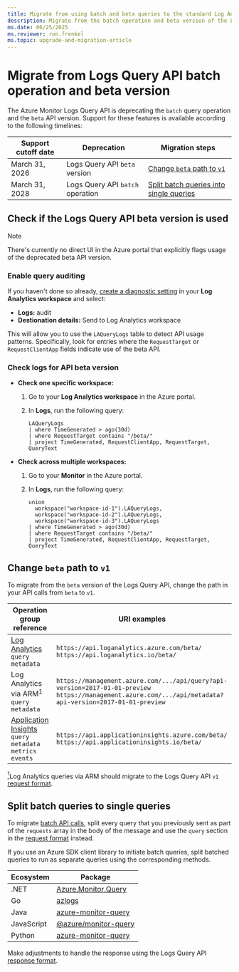 ```yaml
---
title: Migrate from using batch and beta queries to the standard Log Analytics query API 
description: Migrate from the batch operation and beta version of the Log Analytics and Application Insights APIs
ms.date: 06/25/2025
ms.reviewer: ron.frenkel
ms.topic: upgrade-and-migration-article
---
```


# Migrate from Logs Query API batch operation and beta version

The Azure Monitor Logs Query API is deprecating the `batch` query operation and the `beta` API version. Support for these features is available according to the following timelines:

| Support cutoff date | Deprecation | Migration steps |
|---|---|---|
| March 31, 2026 | Logs Query API `beta` version | [Change `beta` path to `v1`](#change-beta-path-to-v1) |
| March 31, 2028 | Logs Query API `batch` operation | [Split batch queries into single queries](#split-batch-queries-to-single-queries) |

## Check if the Logs Query API beta version is used

> [!NOTE]
> There's currently no direct UI in the Azure portal that explicitly flags usage of the deprecated beta API version.

### Enable query auditing

If you haven't done so already, [create a diagnostic setting](../../platform/diagnostic-settings.md?tabs=portal#create-a-diagnostic-setting) in your **Log Analytics workspace** and select:

* **Logs:** audit
* **Destionation details:** Send to Log Analytics workspace

This will allow you to use the `LAQueryLogs` table to detect API usage patterns. Specifically, look for entries where the `RequestTarget` or `RequestClientApp` fields indicate use of the beta API.

### Check logs for API beta version

* **Check one specific workspace:**

    1. Go to your **Log Analytics workspace** in the Azure portal.
    
    2. In **Logs**, run the following query:
    
        ```kusto
        LAQueryLogs
        | where TimeGenerated > ago(30d)
        | where RequestTarget contains "/beta/"
        | project TimeGenerated, RequestClientApp, RequestTarget, QueryText
        ```

* **Check across multiple workspaces:**

    1. Go to your **Monitor** in the Azure portal.
    
    2. In **Logs**, run the following query:

        ```kusto
        union 
          workspace("workspace-id-1").LAQueryLogs,
          workspace("workspace-id-2").LAQueryLogs,
          workspace("workspace-id-3").LAQueryLogs
        | where TimeGenerated > ago(30d)
        | where RequestTarget contains "/beta/"
        | project TimeGenerated, RequestClientApp, RequestTarget, QueryText
        ```

## Change `beta` path to `v1`

To migrate from the `beta` version of the Logs Query API, change the path in your API calls from `beta` to `v1`.

| Operation group reference | URI examples |
|---------------------------|--------------|
| [Log Analytics](/rest/api/loganalytics/operation-groups?view=rest-loganalytics-2022-10-27-preview)<br>`query`<br>`metadata` |  `https://api.loganalytics.azure.com/beta/`<br>`https://api.loganalytics.io/beta/` |
| Log Analytics via ARM<a id="note1"></a><sup>1</sup><br>`query`<br>`metadata` | `https://management.azure.com/.../api/query?api-version=2017-01-01-preview`<br>`https://management.azure.com/.../api/metadata?api-version=2017-01-01-preview` |
| [Application Insights](/rest/api/application-insights/operation-groups?view=rest-application-insights-v1)<br>`query`<br>`metadata`<br>`metrics`<br>`events` | `https://api.applicationinsights.azure.com/beta/`<br>`https://api.applicationinsights.io/beta/` |

<a href="#note1"><sup>1</sup></a>Log Analytics queries via ARM should migrate to the Logs Query API `v1` [request format](request-format.md#public-api-format).

## Split batch queries to single queries

To migrate [batch API calls](batch-queries.md), split every query that you previously sent as part of the `requests` array in the body of the message and use the `query` section in the [request format](request-format.md#post-query) instead.

If you use an Azure SDK client library to initiate batch queries, split batched queries to run as separate queries using the corresponding methods.

| Ecosystem  | Package                                                                                                |
|------------|--------------------------------------------------------------------------------------------------------|
| .NET       | [Azure.Monitor.Query](/dotnet/api/overview/azure/monitor.query-readme)                                 |
| Go         | [azlogs](https://pkg.go.dev/github.com/Azure/azure-sdk-for-go/sdk/monitor/query/azlogs#section-readme) |
| Java       | [azure-monitor-query](/java/api/overview/azure/monitor-query-readme)                                   |
| JavaScript | [@azure/monitor-query](/javascript/api/overview/azure/monitor-query-readme)                            |
| Python     | [azure-monitor-query](/python/api/overview/azure/monitor-query-readme)                                 |

Make adjustments to handle the response using the Logs Query API [response format](response-format.md).

